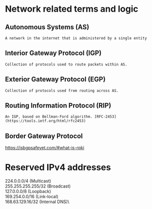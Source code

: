 # Network related terms and logic


## Autonomous Systems (AS)
	A network in the internet that is administered by a single entity

## Interior Gateway Protocol (IGP)
	Collection of protocols used to route packets within AS.

## Exterior Gateway Protocol (EGP)
	Collection of protocols used from routing across AS.

## Routing Information Protocol (RIP)
	An IGP, based on Bellman-Ford algorithm. [RFC-2453] (https://tools.ietf.org/html/rfc2453)

## Border Gateway Protocol
https://isbgpsafeyet.com/#what-is-rpki

Reserved IPv4 addresses
=======================

224.0.0.0/4 (Multicast)\
255.255.255.255/32 (Broadcast)\
127.0.0.0/8 (Loopback)\
169.254.0.0/16 (Link-local)\
168.63.129.16/32 (Internal DNS)\
